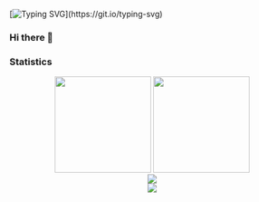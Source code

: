 [![Typing SVG](https://readme-typing-svg.herokuapp.com?size=30&color=4E77F7&center=true&vCenter=true&multiline=true&lines=Hey%2C+you+find+me!)](https://git.io/typing-svg)


### Hi there 👋

<!--
**YottaLee/YottaLee** is a ✨ _special_ ✨ repository because its `README.md` (this file) appears on your GitHub profile.

Here are some ideas to get you started:

- 🔭 I’m currently working on ...
- 🌱 I’m currently learning ...
- 👯 I’m looking to collaborate on ...
- 🤔 I’m looking for help with ...
- 💬 Ask me about ...
- 📫 How to reach me: ...
- 😄 Pronouns: ...
- ⚡ Fun fact: ...
-->


### Statistics

<div align="center">
<span>  </span>
<img height="170px" src="https://github-readme-stats.vercel.app/api?username=YottaLee" /><span>  </span><img height="170px" src="https://github-readme-stats.vercel.app/api/top-langs/?username=YottaLee&layout=compact&langs_count=8" />
<span>  </span>
</div>

<div align="center">
    <img  src="https://github-readme-streak-stats.herokuapp.com/?user=YottaLee" />
</div>

<div align="center">
    <img src="https://activity-graph.herokuapp.com/graph?username=YottaLee&theme=minimal" />
</div>



